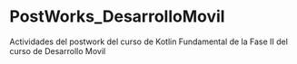 # PostWorks_DesarrolloMovil
Actividades del postwork del curso de Kotlin Fundamental de la Fase II del curso de Desarrollo Movil
